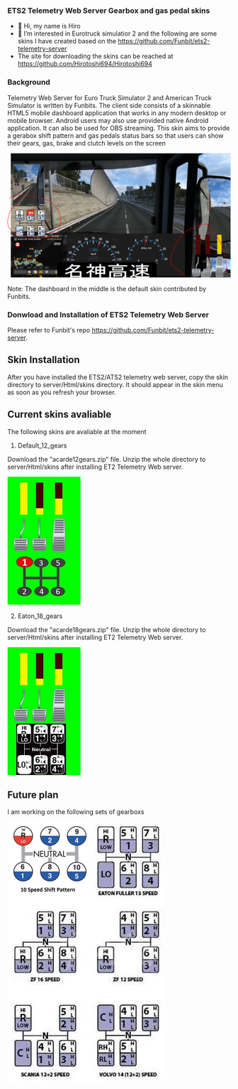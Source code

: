 ### ETS2 Telemetry Web Server Gearbox and gas pedal skins 
- 👋 Hi, my name is Hiro
- 👀 I’m interested in Eurotruck simulatior 2 and the following are some skins I have created based on the https://github.com/Funbit/ets2-telemetry-server
- The site for downloading the skins can be reached at https://github.com/Hirotoshi694/Hirotoshi694

### Background

Telemetry Web Server for Euro Truck Simulator 2 and American Truck Simulator is written by Funbits. The client side consists of a skinnable HTML5 mobile dashboard application that works in any modern desktop or mobile browser. Android users may also use provided native Android application. 
It can also be used for OBS streaming. This skin aims to provide a gerabox shift pattern and gas pedals status bars so that users can show their gears, gas, brake and clutch levels on the screen 


![alt text](https://github.com/Hirotoshi694/Hirotoshi694/blob/main/example.PNG)

Note: The dashboard in the middle is the default skin contributed by Funbits. 


### Donwload and Installation of ETS2 Telemetry Web Server
Please refer to Funbit's repo https://github.com/Funbit/ets2-telemetry-server.

## Skin Installation
After you have installed the ETS2/ATS2 telemetry web server, copy the skin directory to server/Html/skins directory. It should appear in the skin menu as soon as you refresh your browser.

## Current skins avaliable
The following skins are avaliable at the moment

1. Default_12_gears  

Download the "acarde12gears.zip" file. Unzip the whole directory to server/Html/skins after installing ET2 Telemetry Web server.

![alt text](https://github.com/Hirotoshi694/Hirotoshi694/blob/main/Default%2012%20gear1.jpg)


2. Eaton_18_gears

Download the "acarde18gears.zip" file. Unzip the whole directory to server/Html/skins after installing ET2 Telemetry Web server.

![alt text](https://github.com/Hirotoshi694/Hirotoshi694/blob/main/Eaton%2018%20gear1.jpg)

## Future plan
I am working on the following sets of gearboxs

![alt text](https://github.com/Hirotoshi694/Hirotoshi694/blob/main/future%20plan.PNG)
